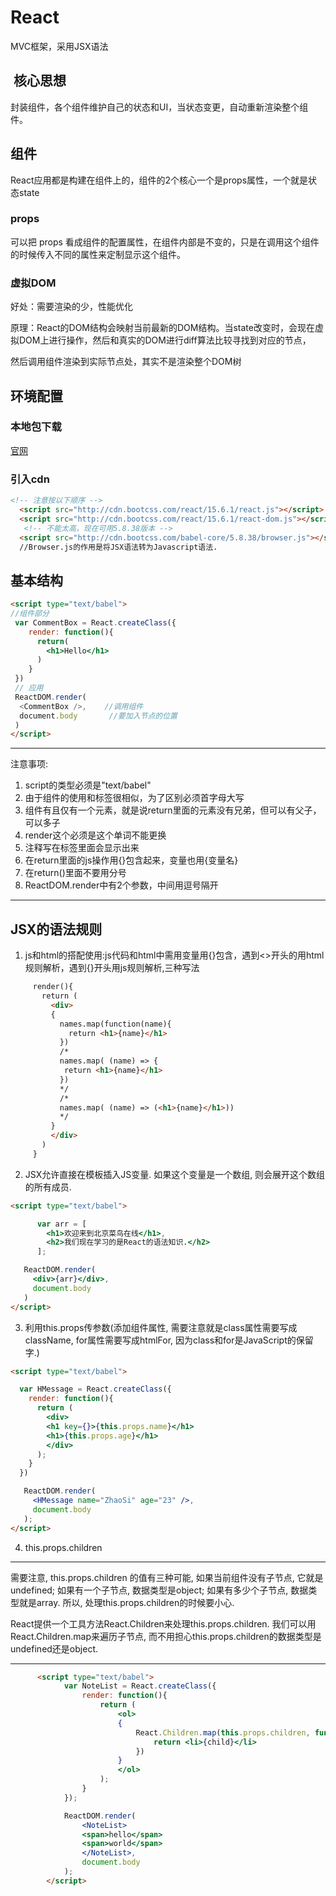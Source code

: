 # React

MVC框架，采用JSX语法

##  核心思想

封装组件，各个组件维护自己的状态和UI，当状态变更，自动重新渲染整个组件。

## 组件

React应用都是构建在组件上的，组件的2个核心一个是props属性，一个就是状态state

### props

可以把 props 看成组件的配置属性，在组件内部是不变的，只是在调用这个组件的时候传入不同的属性来定制显示这个组件。

### 虚拟DOM

好处：需要渲染的少，性能优化

原理：React的DOM结构会映射当前最新的DOM结构。当state改变时，会现在虚拟DOM上进行操作，然后和真实的DOM进行diff算法比较寻找到对应的节点，

然后调用组件渲染到实际节点处，其实不是渲染整个DOM树

## 环境配置

### 本地包下载

[官网](https://facebook.github.io/react/docs/installation.html)

### 引入cdn

```html
<!-- 注意按以下顺序 -->
  <script src="http://cdn.bootcss.com/react/15.6.1/react.js"></script>      // react核心库
  <script src="http://cdn.bootcss.com/react/15.6.1/react-dom.js"></script>   //Dom操作
   <!-- 不能太高，现在可用5.8.38版本 -->
  <script src="http://cdn.bootcss.com/babel-core/5.8.38/browser.js"></script>   
  //Browser.js的作用是将JSX语法转为Javascript语法.
```

## 基本结构

```html
<script type="text/babel">
//组件部分
 var CommentBox = React.createClass({
    render: function(){
      return(
        <h1>Hello</h1>
      )
    }
 })
 // 应用
 ReactDOM.render(
  <CommentBox />,    //调用组件
  document.body       //要加入节点的位置
 )
</script> 
```
*****
注意事项:

1. script的类型必须是"text/babel"
1. 由于组件的使用和标签很相似，为了区别必须首字母大写
1. 组件有且仅有一个元素，就是说return里面的元素没有兄弟，但可以有父子，可以多子
1. render这个必须是这个单词不能更换
1. 注释写在标签里面会显示出来
1. 在return里面的js操作用{}包含起来，变量也用{变量名}
1. 在return()里面不要用分号
1.  ReactDOM.render中有2个参数，中间用逗号隔开
*****


## JSX的语法规则
1. js和html的搭配使用:js代码和html中需用变量用{}包含，遇到<>开头的用html规则解析，遇到{}开头用js规则解析,三种写法

```html
     render(){
       return (
         <div>
         {
           names.map(function(name){
             return <h1>{name}</h1>
           })
           /*
           names.map( (name) => {
            return <h1>{name}</h1>
           })
           */
           /*
           names.map( (name) => (<h1>{name}</h1>))
           */
         }
         </div>
       )
     }
```
2. JSX允许直接在模板插入JS变量. 如果这个变量是一个数组, 则会展开这个数组的所有成员. 

```html
<script type="text/babel">

      var arr = [
        <h1>欢迎来到北京菜鸟在线</h1>,
        <h2>我们现在学习的是React的语法知识.</h2>
      ];

   ReactDOM.render(
     <div>{arr}</div>,
     document.body
   )
</script>
```
3. 利用this.props传参数(添加组件属性, 需要注意就是class属性需要写成className, for属性需要写成htmlFor, 因为class和for是JavaScript的保留字.)
```html
<script type="text/babel">

  var HMessage = React.createClass({
    render: function(){
      return (
        <div>
        <h1 key={}>{this.props.name}</h1>
        <h1>{this.props.age}</h1>
        </div>
      );
    }
  })

   ReactDOM.render(
     <HMessage name="ZhaoSi" age="23" />,
     document.body
   );
</script>

```

4. this.props.children

****
需要注意, this.props.children 的值有三种可能, 如果当前组件没有子节点, 它就是undefined; 如果有一个子节点, 数据类型是object; 如果有多少个子节点, 数据类型就是array. 所以, 处理this.props.children的时候要小心.

React提供一个工具方法React.Children来处理this.props.children. 我们可以用React.Children.map来遍历子节点, 而不用担心this.props.children的数据类型是undefined还是object.
****
```html
      <script type="text/babel">
            var NoteList = React.createClass({
                render: function(){
                    return (
                        <ol>
                        {
                            React.Children.map(this.props.children, function(child){
                                return <li>{child}</li>
                            })
                        }
                        </ol>
                    );
                }
            });

            ReactDOM.render(
                <NoteList>
                <span>hello</span>
                <span>world</span>
                </NoteList>,
                document.body
            );
        </script>
```

